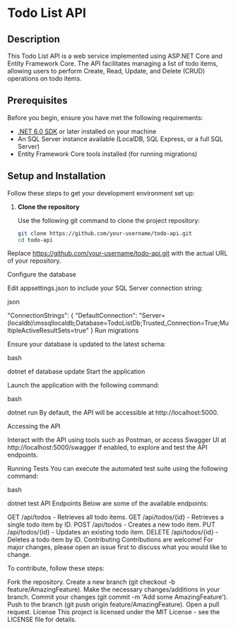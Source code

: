 # Todo List API

## Description

This Todo List API is a web service implemented using ASP.NET Core and Entity Framework Core. The API facilitates managing a list of todo items, allowing users to perform Create, Read, Update, and Delete (CRUD) operations on todo items.

## Prerequisites

Before you begin, ensure you have met the following requirements:

- [.NET 6.0 SDK](https://dotnet.microsoft.com/download/dotnet/6.0) or later installed on your machine
- An SQL Server instance available (LocalDB, SQL Express, or a full SQL Server)
- Entity Framework Core tools installed (for running migrations)

## Setup and Installation

Follow these steps to get your development environment set up:

1. **Clone the repository**

   Use the following git command to clone the project repository:

   ```bash
   git clone https://github.com/your-username/todo-api.git
   cd todo-api
Replace https://github.com/your-username/todo-api.git with the actual URL of your repository.

Configure the database

Edit appsettings.json to include your SQL Server connection string:

json


"ConnectionStrings": {
  "DefaultConnection": "Server=(localdb)\\mssqllocaldb;Database=TodoListDb;Trusted_Connection=True;MultipleActiveResultSets=true"
}
Run migrations

Ensure your database is updated to the latest schema:

bash


dotnet ef database update
Start the application

Launch the application with the following command:

bash


dotnet run
By default, the API will be accessible at http://localhost:5000.

Accessing the API

Interact with the API using tools such as Postman, or access Swagger UI at http://localhost:5000/swagger if enabled, to explore and test the API endpoints.

Running Tests
You can execute the automated test suite using the following command:

bash


dotnet test
API Endpoints
Below are some of the available endpoints:

GET /api/todos - Retrieves all todo items.
GET /api/todos/{id} - Retrieves a single todo item by ID.
POST /api/todos - Creates a new todo item.
PUT /api/todos/{id} - Updates an existing todo item.
DELETE /api/todos/{id} - Deletes a todo item by ID.
Contributing
Contributions are welcome! For major changes, please open an issue first to discuss what you would like to change.

To contribute, follow these steps:

Fork the repository.
Create a new branch (git checkout -b feature/AmazingFeature).
Make the necessary changes/additions in your branch.
Commit your changes (git commit -m 'Add some AmazingFeature').
Push to the branch (git push origin feature/AmazingFeature).
Open a pull request.
License
This project is licensed under the MIT License - see the LICENSE file for details.
